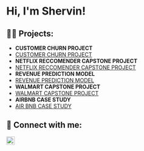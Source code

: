 <h1>Hi, I'm Shervin! <br/>

<h2>👨‍💻 Projects:</h2>

- <b>CUSTOMER CHURN PROJECT</b>
- [CUSTOMER CHURN PROJECT](https://github.com/Sjabez/CUSTOMERCHURN)
- <b>NETFLIX RECCOMENDER CAPSTONE PROJECT</b>
- [NETFLIX RECCOMENDER CAPSTONE PROJECT](https://github.com/Sjabez/NETFLIXPROJECT/blob/main/README.md) <b><i></b></i>
- <b>REVENUE PREDICTION MODEL</b>
- [REVENUE PREDICTION MODEL](https://github.com/Sjabez/REVENUE-PREDICTION-MODEL)
- <b>WALMART CAPSTONE PROJECT</b>
- [WALMART CAPSTONE PROJECT](https://github.com/Sjabez/WALMART-CAPSTONE) <b><i></b></i>
- <b>AIRBNB CASE STUDY</b>
- [AIR BNB CASE STUDY](https://github.com/Sjabez/AIRBNB-CASE-STUDY) <b><i></b></i>


<h2> 🤳 Connect with me:</h2>


[<img align="left" alt="JoshMadakor | LinkedIn" width="22px" src="https://cdn.jsdelivr.net/npm/simple-icons@v3/icons/linkedin.svg" />][linkedin]

[linkedin]: https://linkedin.com/in/https://www.linkedin.com/in/sjabez/

<!--
**joshmadakor1/joshmadakor1** is a ✨ _special_ ✨ repository because its `README.md` (this file) appears on your GitHub profile.

Here are some ideas to get you started:

- 🔭 I’m currently working on ...
- 🌱 I’m currently learning ...
- 👯 I’m looking to collaborate on ...
- 🤔 I’m looking for help with ...
- 💬 Ask me about ...
- 📫 How to reach me: ...
- 😄 Pronouns: ...
- ⚡ Fun fact: ...
-->
